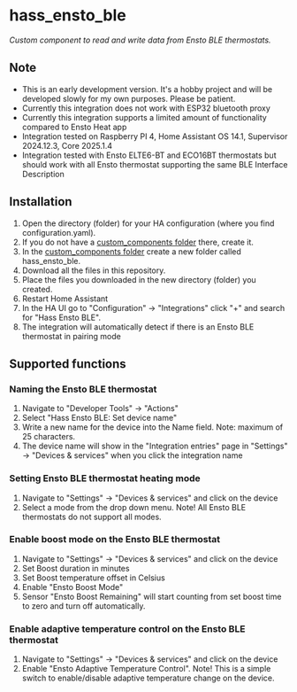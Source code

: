 # hass_ensto_ble
_Custom component to read and write data from Ensto BLE thermostats._

## Note
- This is an early development version. It's a hobby project and will be developed slowly for my own purposes. Please be patient.
- Currently this integration does not work with ESP32 bluetooth proxy
- Currently this integration supports a limited amount of functionality compared to Ensto Heat app
- Integration tested on Raspberry PI 4, Home Assistant OS 14.1, Supervisor 2024.12.3, Core 2025.1.4
- Integration tested with Ensto ELTE6-BT and ECO16BT thermostats but should work with all Ensto thermostat supporting the same BLE Interface Description

## Installation
1. Open the directory (folder) for your HA configuration (where you find configuration.yaml).
2. If you do not have a [custom_components folder](https://developers.home-assistant.io/docs/creating_integration_file_structure/#where-home-assistant-looks-for-integrations) there, create it.
3. In the [custom_components folder](https://developers.home-assistant.io/docs/creating_integration_file_structure/#where-home-assistant-looks-for-integrations) create a new folder called hass_ensto_ble.
4. Download all the files in this repository.
5. Place the files you downloaded in the new directory (folder) you created.
6. Restart Home Assistant
7. In the HA UI go to "Configuration" -> "Integrations" click "+" and search for "Hass Ensto BLE".
8. The integration will automatically detect if there is an Ensto BLE thermostat in pairing mode

## Supported functions
### Naming the Ensto BLE thermostat
1. Navigate to "Developer Tools" -> "Actions"
2. Select "Hass Ensto BLE: Set device name"
3. Write a new name for the device into the Name field. Note: maximum of 25 characters.
4. The device name will show in the "Integration entries" page in "Settings" -> "Devices & services" when you click the integration name

### Setting Ensto BLE thermostat heating mode
1. Navigate to "Settings" -> "Devices & services" and click on the device
2. Select a mode from the drop down menu. Note! All Ensto BLE thermostats do not support all modes.

### Enable boost mode on the Ensto BLE thermostat
1. Navigate to "Settings" -> "Devices & services" and click on the device
2. Set Boost duration in minutes
3. Set Boost temperature offset in Celsius
4. Enable "Ensto Boost Mode"
5. Sensor "Ensto Boost Remaining" will start counting from set boost time to zero and turn off automatically.

### Enable adaptive temperature control on the Ensto BLE thermostat
1. Navigate to "Settings" -> "Devices & services" and click on the device
2. Enable "Ensto Adaptive Temperature Control". Note! This is a simple switch to enable/disable adaptive temperature change on the device.

